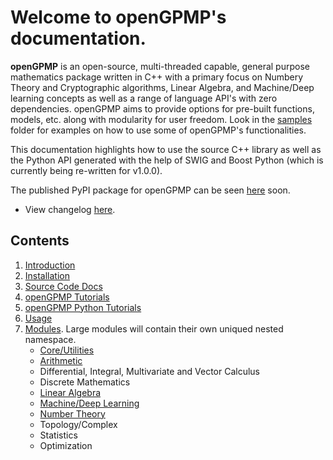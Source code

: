 Welcome to openGPMP's documentation.
===================================
**openGPMP** is an open-source, multi-threaded capable, general purpose mathematics package written in C++ with
a primary focus on Numbery Theory and Cryptographic algorithms, Linear Algebra, and Machine/Deep learning concepts
as well as a range of language API's with zero dependencies. openGPMP aims to provide options for pre-built functions, 
models, etc. along with modularity for user freedom.
Look in the [samples](https://github.com/akielaries/openGPMP/tree/main/samples) folder for examples
on how to use some of openGPMP's functionalities.

This documentation highlights how to use the source C++ library as well as the 
Python API generated with the help of SWIG and Boost Python (which is currently
being re-written for v1.0.0). 

The published PyPI package for openGPMP can be 
seen [here](https://pypi.org/project/pygpmp/) soon.

* View changelog [here](changelog.md).

Contents
--------
1. [Introduction](Introduction.md)
2. [Installation](Installation.md)
3. [Source Code Docs](annotated.html)
4. [openGPMP Tutorials](Tutorials.md)
5. [openGPMP Python Tutorials](Tutorials_Python.md)
6. [Usage](Examples.md)
7. [Modules](Modules.md). Large modules will contain their own uniqued nested namespace.
    * [Core/Utilities](namespacegpmp_1_1core.html)
    * [Arithmetic](arithmetic_8hpp.html)
    * Differential, Integral, Multivariate and Vector Calculus
    * Discrete Mathematics
    * [Linear Algebra](linalg_8hpp.html)
    * [Machine/Deep Learning](namespacegpmp_1_1ml.html)
    * [Number Theory](nt_8hpp.html)
    * Topology/Complex
    * Statistics
    * Optimization

